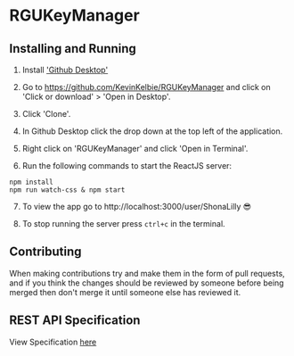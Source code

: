# RGUKeyManager

## Installing and Running

1. Install ['Github Desktop'](https://desktop.github.com/)

2. Go to https://github.com/KevinKelbie/RGUKeyManager and click on 'Click or download' > 'Open in Desktop'.

3. Click 'Clone'.

4. In Github Desktop click the drop down at the top left of the application.

5. Right click on 'RGUKeyManager' and click 'Open in Terminal'.

6. Run the following commands to start the ReactJS server:

```
npm install
npm run watch-css & npm start
```

7. To view the app go to http://localhost:3000/user/ShonaLilly 😎

8. To stop running the server press `ctrl+c` in the terminal.

## Contributing

When making contributions try and make them in the form of pull requests, and if you think the changes should be reviewed by someone before being merged then don't merge it until someone else has reviewed it.

## REST API Specification

View Specification [here](/RESTAPISpec/README.md)
